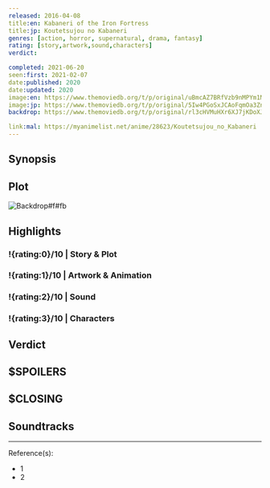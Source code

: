 ```yaml
---
released: 2016-04-08
title:en: Kabaneri of the Iron Fortress
title:jp: Koutetsujou no Kabaneri
genres: [action, horror, supernatural, drama, fantasy]
rating: [story,artwork,sound,characters]
verdict:

completed: 2021-06-20
seen:first: 2021-02-07
date:published: 2020
date:updated: 2020
image:en: https://www.themoviedb.org/t/p/original/uBmcAZ7BRfVzb9nMPYm1MqpvNme.jpg
image:jp: https://www.themoviedb.org/t/p/original/5Iw4PGoSxJCAoFqmOa3ZnPWS5jY.jpg
backdrop: https://www.themoviedb.org/t/p/original/rl3cHVMuHXr6XJ7jKDoXJamoqPI.jpg

link:mal: https://myanimelist.net/anime/28623/Koutetsujou_no_Kabaneri
---
```



## Synopsis

## Plot

![Backdrop#f#fb](https://www.themoviedb.org/t/p/original/9ydGmGHe6OHoMMtFoIFSWhuSrHz.jpg "Source: TMDB")

## Highlights

### !{rating:0}/10 | Story & Plot

### !{rating:1}/10 | Artwork & Animation

### !{rating:2}/10 | Sound

### !{rating:3}/10 | Characters

## Verdict

## $SPOILERS

## $CLOSING

## Soundtracks

***
Reference(s):

- 1
- 2

